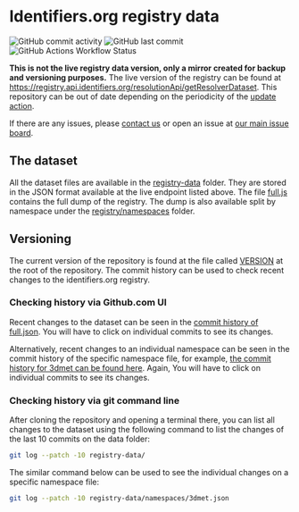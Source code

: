 # Identifiers.org registry data

![GitHub commit activity](https://img.shields.io/github/commit-activity/m/renatocjn/registry-test?logo=Github&)
![GitHub last commit](https://img.shields.io/github/last-commit/renatocjn/registry-test?logo=Github)
![GitHub Actions Workflow Status](https://img.shields.io/github/actions/workflow/status/renatocjn/registry-test/periodic-updates.yaml?logo=Github&label=Periodic%20update&link=https%3A%2F%2Fgithub.com%2Frenatocjn%2Fregistry-test%2Factions%2Fworkflows%2Fperiodic-updates.yaml)


**This is not the live registry data version, only a mirror created for backup and versioning purposes.**
The live version of the registry can be found at <https://registry.api.identifiers.org/resolutionApi/getResolverDataset>.
This repository can be out of date depending on the periodicity of the [update action](./github/workflows/periodic-updates.yaml).

If there are any issues, please [contact us](https://docs.identifiers.org/pages/contact) or open an issue at [our main issue board](https://github.com/identifiers-org/identifiers-org.github.io/issues).

## The dataset
All the dataset files are available in the [registry-data](./registry-data/) folder. 
They are stored in the JSON format available at the live endpoint listed above.
The file [full.js](./registry-data/full.json) contains the full dump of the registry. 
The dump is also available split by namespace under the [registry/namespaces](./registry-data/namespaces/) folder.

## Versioning
The current version of the repository is found at the file called [VERSION](./VERSION) at the root of the repository.
The commit history can be used to check recent changes to the identifiers.org registry.

### Checking history via Github.com UI

Recent changes to the dataset can be seen in the [commit history of full.json](commits/main/registry-data/full.json). 
You will have to click on individual commits to see its changes.

Alternatively, recent changes to an individual namespace can be seen in the commit history of the specific namespace file, for example, [the commit history for 3dmet can be found here](commits/main/registry-data/namespaces/3dmet.json). 
Again, You will have to click on individual commits to see its changes.

### Checking history via git command line

After cloning the repository and opening a terminal there, you can list all changes to the dataset using the following command to list the changes of the last 10 commits on the data folder:
```bash
git log --patch -10 registry-data/ 
```

The similar command below can be used to see the individual changes on a specific namespace file:
```bash
git log --patch -10 registry-data/namespaces/3dmet.json 
```